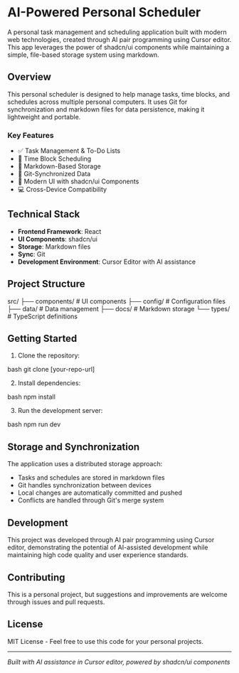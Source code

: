 # AI-Powered Personal Scheduler

A personal task management and scheduling application built with modern web technologies, created through AI pair programming using Cursor editor. This app leverages the power of shadcn/ui components while maintaining a simple, file-based storage system using markdown.

## Overview

This personal scheduler is designed to help manage tasks, time blocks, and schedules across multiple personal computers. It uses Git for synchronization and markdown files for data persistence, making it lightweight and portable.

### Key Features

- ✅ Task Management & To-Do Lists
- 📅 Time Block Scheduling
- 📝 Markdown-Based Storage
- 🔄 Git-Synchronized Data
- 🎨 Modern UI with shadcn/ui Components
- 💻 Cross-Device Compatibility

## Technical Stack

- **Frontend Framework**: React
- **UI Components**: shadcn/ui
- **Storage**: Markdown files
- **Sync**: Git
- **Development Environment**: Cursor Editor with AI assistance

## Project Structure

src/
├── components/ # UI components
├── config/ # Configuration files
├── data/ # Data management
├── docs/ # Markdown storage
└── types/ # TypeScript definitions

## Getting Started

1. Clone the repository:

bash
git clone [your-repo-url]

2. Install dependencies:

bash
npm install

3. Run the development server:

bash
npm run dev

## Storage and Synchronization

The application uses a distributed storage approach:
- Tasks and schedules are stored in markdown files
- Git handles synchronization between devices
- Local changes are automatically committed and pushed
- Conflicts are handled through Git's merge system

## Development

This project was developed through AI pair programming using Cursor editor, demonstrating the potential of AI-assisted development while maintaining high code quality and user experience standards.

## Contributing

This is a personal project, but suggestions and improvements are welcome through issues and pull requests.

## License

MIT License - Feel free to use this code for your personal projects.

---

*Built with AI assistance in Cursor editor, powered by shadcn/ui components*